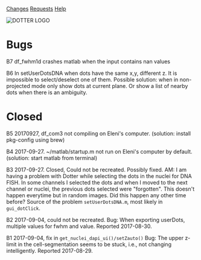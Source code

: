 <link rel="stylesheet" href="style.css">

[Changes](CHANGELOG.html)
[Requests](REQUESTS.html)
[Help](HELP.html)

![DOTTER LOGO](dotter/logo_758.jpg)

# Bugs

B7 df_fwhm1d crashes matlab when the input contains nan values

B6 In setUserDotsDNA when dots have the same x,y, different z. It
is impossible to select/deselect one of them. Possible solution: when
in non-projected mode only show dots at current plane. Or show a list
of nearby dots when there is an ambiguity.


# Closed
B5 20170927, df_com3 not compiling on Eleni's computer. (solution:
install pkg-config using brew)

B4 2017-09-27. ~/matlab/startup.m not run on Eleni's computer by
default. (solution: start matlab from terminal)

B3 2017-09-27. Closed, Could not be recreated. Possibly fixed. AM: I am having a problem with Dotter while selecting the dots in the nuclei for DNA FISH. In some channels I selected the dots and when I moved to the next channel or nuclei, the previous dots selected were "forgotten". This doesn't happen everytime but in random images. Did this happen any other time before? 
  Source of the problem `setUserDotsDNA.m`, most likely in `gui_dotClick`. 

B2 2017-09-04, could not be recreated. Bug: When exporting userDots, multiple values for fwhm and value. Reported 2017-08-30.

B1 2017-09-04, fix in `get_nuclei_dapi_ui()/setZauto()` Bug: The upper z-limit in the cell-segmentation seems to be stuck, i.e.,
   not changing intelligently. Reported 2017-08-29.
 
